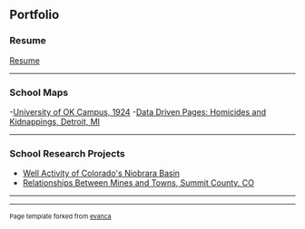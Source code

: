 ## Portfolio

### Resume
[Resume](pdf/Resume.pdf)


---

### School Maps 

-[University of OK Campus, 1924](pdf/Lab_9_Map_2.pdf)
-[Data Driven Pages: Homicides and Kidnappings, Detroit, MI](pdf/Lab_10.pdf)


---


### School Research Projects

- [Well Activity of Colorado's Niobrara Basin](pdf/Nio_Basin.pdf)
- [Relationships Between Mines and Towns, Summit County, CO](pdf/Relationships.pdf)


---




---
<p style="font-size:11px">Page template forked from <a href="https://github.com/evanca/quick-portfolio">evanca</a></p>
<!-- Remove above link if you don't want to attibute -->
